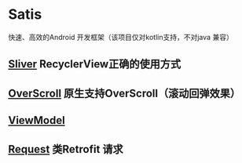 # Satis
快速、高效的Android 开发框架（该项目仅对kotlin支持，不对java 兼容）

## [Sliver](https://github.com/sunshaobei/Satis/blob/master/sliver/README.md) RecyclerView正确的使用方式

## [OverScroll](https://github.com/sunshaobei/Satis/tree/master/overscroll#readme) 原生支持OverScroll（滚动回弹效果）

## [ViewModel](https://github.com/sunshaobei/Satis/tree/master/overscroll#readme)

## [Request]() 类Retrofit 请求
